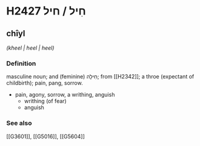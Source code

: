 # H2427 חִיל / חיל

## chîyl

_(kheel | heel | heel)_

### Definition

masculine noun; and (feminine) חִילָה; from [[H2342]]; a throe (expectant of childbirth); pain, pang, sorrow.

- pain, agony, sorrow, a writhing, anguish
    - writhing (of fear)
    - anguish
### See also

[[G3601]], [[G5016]], [[G5604]]

